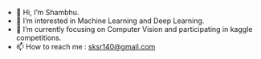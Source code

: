 - 👋 Hi, I’m Shambhu.
- 👀 I’m interested in Machine Learning and Deep Learning.
- 🌱 I’m currently focusing on Computer Vision and participating in kaggle competitions.
- 📫 How to reach me : sksr140@gmail.com

<!---
shambhu1998/shambhu1998 is a ✨ special ✨ repository because its `README.md` (this file) appears on your GitHub profile.
You can click the Preview link to take a look at your changes.
--->
